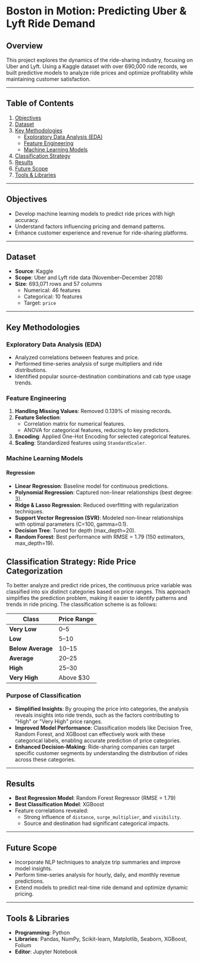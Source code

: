 # Boston in Motion: Predicting Uber & Lyft Ride Demand

## Overview
This project explores the dynamics of the ride-sharing industry, focusing on Uber and Lyft. Using a Kaggle dataset with over 690,000 ride records, we built predictive models to analyze ride prices and optimize profitability while maintaining customer satisfaction.

---

## Table of Contents
1. [Objectives](#objectives)
2. [Dataset](#dataset)
3. [Key Methodologies](#key-methodologies)
    - [Exploratory Data Analysis (EDA)](#exploratory-data-analysis-eda)
    - [Feature Engineering](#feature-engineering)
    - [Machine Learning Models](#machine-learning-models)
4. [Classification Strategy](#classification-strategy-ride-price-categorization)
5. [Results](#results)
6. [Future Scope](#future-scope)
7. [Tools & Libraries](#tools--libraries)

---

## Objectives
- Develop machine learning models to predict ride prices with high accuracy.
- Understand factors influencing pricing and demand patterns.
- Enhance customer experience and revenue for ride-sharing platforms.

---

## Dataset
- **Source**: Kaggle
- **Scope**: Uber and Lyft ride data (November–December 2018)
- **Size**: 693,071 rows and 57 columns
  - Numerical: 46 features
  - Categorical: 10 features
  - Target: `price`

---

## Key Methodologies
### Exploratory Data Analysis (EDA)
- Analyzed correlations between features and price.
- Performed time-series analysis of surge multipliers and ride distributions.
- Identified popular source-destination combinations and cab type usage trends.

### Feature Engineering
1. **Handling Missing Values**: Removed 0.139% of missing records.
2. **Feature Selection**: 
   - Correlation matrix for numerical features.
   - ANOVA for categorical features, reducing to key predictors.
3. **Encoding**: Applied One-Hot Encoding for selected categorical features.
4. **Scaling**: Standardized features using `StandardScaler`.

### Machine Learning Models
#### Regression
- **Linear Regression**: Baseline model for continuous predictions.
- **Polynomial Regression**: Captured non-linear relationships (best degree: 3).
- **Ridge & Lasso Regression**: Reduced overfitting with regularization techniques.
- **Support Vector Regression (SVR)**: Modeled non-linear relationships with optimal parameters (C=100, gamma=0.1).
- **Decision Tree**: Tuned for depth (max_depth=20).
- **Random Forest**: Best performance with RMSE = 1.79 (150 estimators, max_depth=19).

## Classification Strategy: Ride Price Categorization

To better analyze and predict ride prices, the continuous price variable was classified into six distinct categories based on price ranges. This approach simplifies the prediction problem, making it easier to identify patterns and trends in ride pricing. The classification scheme is as follows:

| **Class**        | **Price Range** |
|-------------------|-----------------|
| **Very Low**      | $0–$5           |
| **Low**           | $5–$10          |
| **Below Average** | $10–$15         |
| **Average**       | $20–$25         |
| **High**          | $25–$30         |
| **Very High**     | Above $30       |

### Purpose of Classification
- **Simplified Insights**: By grouping the price into categories, the analysis reveals insights into ride trends, such as the factors contributing to "High" or "Very High" price ranges.
- **Improved Model Performance**: Classification models like Decision Tree, Random Forest, and XGBoost can effectively work with these categorical labels, enabling accurate prediction of price categories.
- **Enhanced Decision-Making**: Ride-sharing companies can target specific customer segments by understanding the distribution of rides across these categories.

---

## Results
- **Best Regression Model**: Random Forest Regressor (RMSE = 1.79)
- **Best Classification Model**: XGBoost
- Feature correlations revealed:
  - Strong influence of `distance`, `surge_multiplier`, and `visibility`.
  - Source and destination had significant categorical impacts.

---

## Future Scope
- Incorporate NLP techniques to analyze trip summaries and improve model insights.
- Perform time-series analysis for hourly, daily, and monthly revenue predictions.
- Extend models to predict real-time ride demand and optimize dynamic pricing.

---

## Tools & Libraries
- **Programming**: Python
- **Libraries**: Pandas, NumPy, Scikit-learn, Matplotlib, Seaborn, XGBoost, Folium
- **Editor**: Jupyter Notebook

